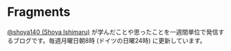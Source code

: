 # Fragments

[@shoya140 (Shoya Ishimaru)](https://shoya.io) が学んだことや思ったことを一週間単位で発信するブログです。毎週月曜日朝8時 (ドイツの日曜24時) に更新しています。